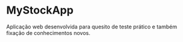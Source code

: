 # MyStockApp
Aplicação web desenvolvida para quesito de teste prático e também fixação de conhecimentos novos.
